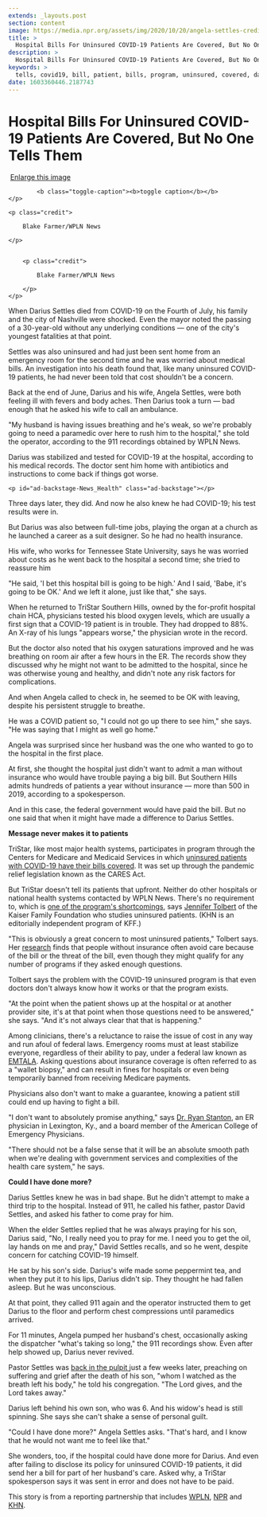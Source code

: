 ```yaml
--- 
extends: _layouts.post 
section: content 
image: https://media.npr.org/assets/img/2020/10/20/angela-settles-credit-blake-farmer-wpln-news_wide-2c828ad50ed20d93b8cd29e3876fd15fa527a408.jpeg?s=1400 
title: > 
  Hospital Bills For Uninsured COVID-19 Patients Are Covered, But No One Tells Them 
description: > 
  Hospital Bills For Uninsured COVID-19 Patients Are Covered, But No One Tells ThemEnlarge this image toggle caption Blake Farmer/WPLN News Blake Farmer/WPLN NewsWhen Darius Settles died from COVID-19 on the Fourth of July, his family and the city of Nashville were shocked.An investigation into his death found that, like many uninsured COVID-19 patients, he had never been told that cost shouldn't be a concern.There's no requirement to, which is one of the program's shortcomings, says Jennifer Tolbert of the Kaiser Family Foundation who studies uninsured patients.Tolbert says the problem with the COVID-19 uninsured program is that even doctors don't always know how it works or that the program exists.And even after failing to disclose its policy for uninsured COVID-19 patients, it did send her a bill for part of her husband's care. 
keywords: > 
  tells, covid19, bill, patient, bills, program, uninsured, covered, darius, settles, wife, patients, hospital 
date: 1603360446.2187743 
--- 
```

<div><p class="storytitle">
      <h1>Hospital Bills For Uninsured COVID-19 Patients Are Covered, But No One Tells Them</h1>
   
   
   
</p><img src="https://media.npr.org/assets/img/2020/10/20/angela-settles-credit-blake-farmer-wpln-news_custom-0127087d4f7adefa99fcf5ad17d65023b8cb40b5-s1100-c15.jpeg" class="img lazyOnLoad" alt="">
        <a class="enlargelink" href="https://media.npr.org/assets/img/2020/10/20/angela-settles-credit-blake-farmer-wpln-news_custom-0127087d4f7adefa99fcf5ad17d65023b8cb40b5-s1200.jpeg">Enlarge this image</a>
        <p class="caption-wrap">
         


            <b class="toggle-caption"><b>toggle caption</b></b>
    </p>

    <p class="credit">
        
        Blake Farmer/WPLN News
        
    </p>
<img alt="">
    <p class="image_data">
         
        <p class="credit">
            
            Blake Farmer/WPLN News
            
        </p>
    </p>
<p>When Darius Settles died from COVID-19 on the Fourth of July, his family and the city of Nashville were shocked. Even the mayor noted the passing of a 30-year-old without any underlying conditions &#8212; one of the city's youngest fatalities at that point. </p>   <p>Settles was also uninsured and had just been sent home from an emergency room for the second time and he was worried about medical bills.  An investigation into his death found that, like many uninsured COVID-19 patients, he had never been told that cost shouldn't be a concern.</p>   <p>Back at the end of June, Darius and his wife, Angela Settles, were both feeling ill with fevers and body aches. Then Darius took a turn &#8212; bad enough that he asked his wife to call an ambulance.</p>   <p>"My husband is having issues breathing and he's weak, so we're probably going to need a paramedic over here to rush him to the hospital," she told the operator, according to the 911 recordings obtained by WPLN News.</p>   <p>Darius was stabilized and tested for COVID-19 at the hospital, according to his medical records. The doctor sent him home with antibiotics and instructions to come back if things got worse.</p>   
    

    <p id="ad-backstage-News_Health" class="ad-backstage"></p>

   <p>Three days later, they did. And now he also knew he had COVID-19; his test results were in.</p>   <p>But Darius was also between full-time jobs, playing the organ at a church as he launched a career as a suit designer. So he had no health insurance. </p>   <p>His wife, who works for Tennessee State University, says he was worried about costs as he went back to the hospital a second time; she tried to reassure him</p>   <p>"He said, 'I bet this hospital bill is going to be high.' And I said, 'Babe, it's going to be OK.' And we left it alone, just like that," she says.</p>   <p>When he returned to TriStar Southern Hills, owned by the for-profit hospital chain HCA, physicians tested his blood oxygen levels, which are usually a first sign that a COVID-19 patient is in trouble. They had dropped to 88%. An X-ray of his lungs "appears worse," the physician wrote in the record.</p>   <p>But the doctor also noted that his oxygen saturations improved and he was breathing on room air after a few hours in the ER. The records show they discussed why he might not want to be admitted to the hospital, since he was otherwise young and healthy, and didn't note any risk factors for complications.</p>   <p>And when Angela called to check in, he seemed to be OK with leaving, despite his persistent struggle to breathe.</p>   <p>He was a COVID patient so, "I could not go up there to see him," she says. "He was saying that I might as well go home."</p>   <p>Angela was surprised since her husband was the one who wanted to go to the hospital in the first place. </p>   <p>At first, she thought the hospital just didn't want to admit a man without insurance who would have trouble paying a big bill. But Southern Hills admits hundreds of patients a year without insurance &#8212; more than 500 in 2019, according to a spokesperson. </p>   <p>And in this case, the federal government would have paid the bill. But no one said that when it might have made a difference to Darius Settles.</p>   <p><strong>Message never makes it to patients</strong></p>   <p>TriStar, like most major health systems, participates in program through the Centers for Medicare and Medicaid Services in which <a href="https://www.hrsa.gov/CovidUninsuredClaim">uninsured patients with COVID-19 have their bills covered</a>. It was set up through the pandemic relief legislation known as the CARES Act. </p>   <p>But TriStar doesn't tell its patients that upfront. Neither do other hospitals or national health systems contacted by WPLN News. There's no requirement to, which is <a href="https://www.kff.org/policy-watch/limitations-of-the-program-for-uninsured-covid-19-patients-raise-concerns/">one of the program's shortcomings</a>, says <a href="https://www.kff.org/person/jennifer-tolbert/">Jennifer Tolbert</a> of the Kaiser Family Foundation who studies uninsured patients. (KHN is an editorially independent program of KFF.)</p>   <p>"This is obviously a great concern to most uninsured patients," Tolbert says. Her <a href="https://www.kff.org/report-section/the-uninsured-and-the-aca-a-primer-key-facts-about-health-insurance-and-the-uninsured-amidst-changes-to-the-affordable-care-act-how-does-lack-of-insurance-affect-access-to-care/">research</a> finds that people without insurance often avoid care because of the bill or the threat of the bill, even though they might qualify for any number of programs if they asked enough questions. </p>   <p>Tolbert says the problem with the COVID-19 uninsured program is that even doctors don't always know how it works or that the program exists.</p>   <p>"At the point when the patient shows up at the hospital or at another provider site, it's at that point when those questions need to be answered," she says. "And it's not always clear that that is happening."</p>   <p>Among clinicians, there's a reluctance to raise the issue of cost in any way and run afoul of federal laws. Emergency rooms must at least stabilize everyone, regardless of their ability to pay, under a federal law  known as <a href="https://www.acep.org/life-as-a-physician/ethics--legal/emtala/emtala-fact-sheet/#:~:text=The%20Emergency%20Medical%20Treatment%20and,has%20remained%20an%20unfunded%20mandate.">EMTALA</a>. Asking questions about insurance coverage is often referred to as a "wallet biopsy," and can result in fines for hospitals or even being temporarily banned from receiving Medicare payments.</p>   <p>Physicians also don't want to make a guarantee, knowing a patient still could end up having to fight a bill.</p>   <p>"I don't want to absolutely promise anything," says <a href="https://www.acep.org/people-pages/board/ryan-a.-stanton-md-facep/">Dr. Ryan Stanton</a>, an ER physician in Lexington, Ky., and a board member of the American College of Emergency Physicians.</p>   <p>"There should not be a false sense that it will be an absolute smooth path when we're dealing with government services and complexities of the health care system," he says.</p>   <p><strong>Could I have done more?</strong></p>   <p>Darius Settles knew he was in bad shape. But he didn't attempt to make a third trip to the hospital. Instead of 911, he called his father, pastor David Settles, and asked his father to come pray for him. </p>   <p>When the elder Settles replied that he was always praying for his son, Darius said, "No, I really need you to pray for me. I need you to get the oil, lay hands on me and pray," David Settles recalls, and so he went, despite concern for catching COVID-19 himself. </p>   <p>He sat by his son's side. Darius's wife made some peppermint tea, and when they put it to his lips, Darius didn't sip. They thought he had fallen asleep. But he was unconscious.</p>   <p>At that point, they called 911 again and the operator instructed them to get Darius to the floor and perform chest compressions until paramedics arrived. </p>   <p>For 11 minutes, Angela pumped her husband's chest, occasionally asking the dispatcher "what's taking so long," the 911 recordings show. Even after help showed up, Darius never revived.</p>   <p>Pastor Settles was <a href="https://www.facebook.com/watch/live/?extid=Bj5Ddphzqzi6RM30&amp;v=1438328496360307&amp;ref=watch_permalink">back in the pulpit </a>just a few weeks later, preaching on suffering and grief after the death of his son, "whom I watched as the breath left his body," he told his congregation. "The Lord gives, and the Lord takes away."</p>   <p>Darius left behind his own son, who was 6. And his widow's head is still spinning. She says she can't shake a sense of personal guilt.</p>   <p>"Could I have done more?" Angela Settles asks. "That's hard, and I know that he would not want me to feel like that."</p>   <p>She wonders, too, if the hospital could have done more for Darius. And even after failing to disclose its policy for uninsured COVID-19 patients, it did send her a bill for part of her husband's care. Asked why, a TriStar spokesperson says it was sent in error and does not have to be paid.</p>   <p>This story is from a reporting partnership that includes <a href="https://wpln.org/">WPLN</a>, <a href="http://npr.org/shots">NPR</a> and <a href="http://khn.org/">KHN</a>. </p>
</div>